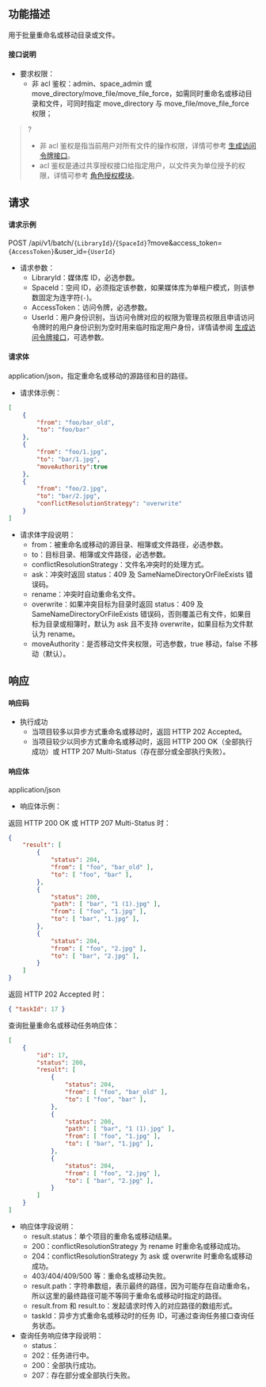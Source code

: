 ## 功能描述

用于批量重命名或移动目录或文件。

#### 接口说明

- 要求权限：
    - 非 acl 鉴权：admin、space_admin 或 move_directory/move_file/move_file_force，如需同时重命名或移动目录和文件，可同时指定 move_directory 与 move_file/move_file_force 权限；
>?
> - 非 acl 鉴权是指当前用户对所有文件的操作权限，详情可参考 [生成访问令牌接口](https://cloud.tencent.com/document/product/1339/71159)。
> - acl 鉴权是通过共享授权接口给指定用户，以文件夹为单位授予的权限，详情可参考 [角色授权模块](https://cloud.tencent.com/document/product/1339/71014)。
>

## 请求

#### 请求示例 

POST /api/v1/batch/`{LibraryId}`/`{SpaceId}`?move&access_token=`{AccessToken}`&user_id=`{UserId}`

- 请求参数：
    - LibraryId：媒体库 ID，必选参数。
    - SpaceId：空间 ID，必须指定该参数，如果媒体库为单租户模式，则该参数固定为连字符(`-`)。
    - AccessToken：访问令牌，必选参数。
    - UserId：用户身份识别，当访问令牌对应的权限为管理员权限且申请访问令牌时的用户身份识别为空时用来临时指定用户身份，详情请参阅 [生成访问令牌接口](https://cloud.tencent.com/document/product/1339/71159)，可选参数。

#### 请求体

application/json，指定重命名或移动的源路径和目的路径。

- 请求体示例：

```json
[
    {
        "from": "foo/bar_old",
        "to": "foo/bar"
    },
    {
        "from": "foo/1.jpg",
        "to": "bar/1.jpg",
        "moveAuthority":true
    },
    {
        "from": "foo/2.jpg",
        "to": "bar/2.jpg",
        "conflictResolutionStrategy": "overwrite"
    }
]
```

- 请求体字段说明：
    - from：被重命名或移动的源目录、相簿或文件路径，必选参数。
    - to：目标目录、相簿或文件路径，必选参数。
    - conflictResolutionStrategy：文件名冲突时的处理方式。
	 - ask：冲突时返回 status：409 及 SameNameDirectoryOrFileExists 错误码。
	 - rename：冲突时自动重命名文件。
	 - overwrite：如果冲突目标为目录时返回 status：409 及 SameNameDirectoryOrFileExists 错误码，否则覆盖已有文件，如果目标为目录或相簿时，默认为 ask 且不支持 overwrite，如果目标为文件默认为 rename。
    - moveAuthority：是否移动文件夹权限，可选参数，true 移动，false 不移动（默认）。
	
## 响应

#### 响应码

- 执行成功
    - 当项目较多以异步方式重命名或移动时，返回 HTTP 202 Accepted。
    - 当项目较少以同步方式重命名或移动时，返回 HTTP 200 OK（全部执行成功）或 HTTP 207 Multi-Status（存在部分或全部执行失败）。

#### 响应体

application/json

- 响应体示例：

返回 HTTP 200 OK 或 HTTP 207 Multi-Status 时：

```json
{
    "result": [
        {
            "status": 204,
            "from": [ "foo", "bar_old" ],
            "to": [ "foo", "bar" ],
        },
        {
            "status": 200,
            "path": [ "bar", "1 (1).jpg" ],
            "from": [ "foo", "1.jpg" ],
            "to": [ "bar", "1.jpg" ],
        },
        {
            "status": 204,
            "from": [ "foo", "2.jpg" ],
            "to": [ "bar", "2.jpg" ],
        }
    ]
}
```

返回 HTTP 202 Accepted 时：

```json
{ "taskId": 17 }
```

查询批量重命名或移动任务响应体：

```json
[
    {
        "id": 17,
        "status": 200,
        "result": [
            {
                "status": 204,
                "from": [ "foo", "bar_old" ],
                "to": [ "foo", "bar" ],
            },
            {
                "status": 200,
                "path": [ "bar", "1 (1).jpg" ],
                "from": [ "foo", "1.jpg" ],
                "to": [ "bar", "1.jpg" ],
            },
            {
                "status": 204,
                "from": [ "foo", "2.jpg" ],
                "to": [ "bar", "2.jpg" ],
            }
        ]
    }
]
```

- 响应体字段说明：
    - result.status：单个项目的重命名或移动结果。
	 - 200：conflictResolutionStrategy 为 rename 时重命名或移动成功。
	 - 204：conflictResolutionStrategy 为 ask 或 overwrite 时重命名或移动成功。
	 - 403/404/409/500 等：重命名或移动失败。
    - result.path：字符串数组，表示最终的路径，因为可能存在自动重命名，所以这里的最终路径可能不等同于重命名或移动时指定的路径。
    - result.from 和 result.to：发起请求时传入的对应路径的数组形式。
    - taskId：异步方式重命名或移动时的任务 ID，可通过查询任务接口查询任务状态。
- 查询任务响应体字段说明：
    - status：
	 - 202：任务进行中。
	 - 200：全部执行成功。
	 - 207：存在部分或全部执行失败。
